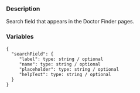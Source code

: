 ### Description
Search field that appears in the Doctor Finder pages.


### Variables
~~~
{
  "searchField": {
     "label": type: string / optional
     "name": type: string / optional
     "placeholder": type: string / optional
     "helpText": type: string / optional
  }
}
~~~
